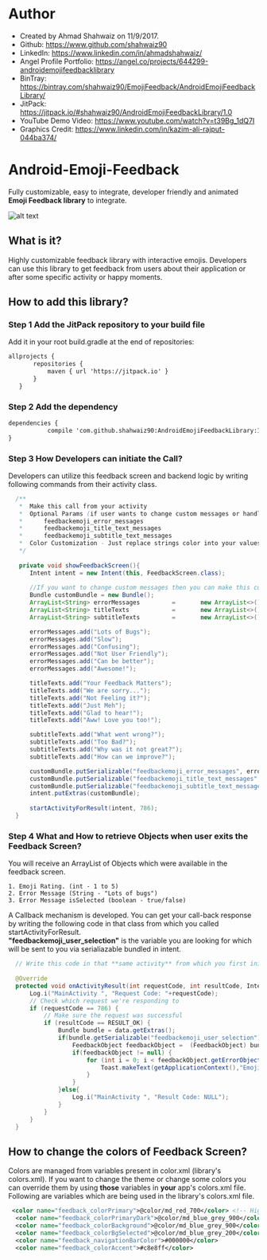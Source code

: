 
 # Author
 * Created by Ahmad Shahwaiz on 11/9/2017.
 * Github: https://www.github.com/shahwaiz90
 * LinkedIn: https://www.linkedin.com/in/ahmadshahwaiz/
 * Angel Profile Portfolio: https://angel.co/projects/644299-androidemojifeedbacklibrary
 * BinTray: https://bintray.com/shahwaiz90/EmojiFeedback/AndroidEmojiFeedbackLibrary/
 * JitPack: https://jitpack.io/#shahwaiz90/AndroidEmojiFeedbackLibrary/1.0
 * YouTube Demo Video: https://www.youtube.com/watch?v=t39Bg_1dQ7I
 * Graphics Credit: https://www.linkedin.com/in/kazim-ali-rajput-044ba374/
 
 # Android-Emoji-Feedback
Fully customizable, easy to integrate, developer friendly and animated **Emoji Feedback library** to integrate.

![alt text](https://i.imgflip.com/1z2z2r.gif) 

 ## What is it?
Highly customizable feedback library with interactive emojis. Developers can use this library to get feedback from users about their application or after some specific activity or happy moments.

 ## How to add this library?

 ### Step 1 Add the JitPack repository to your build file

 Add it in your root build.gradle at the end of repositories:
 ```xml
 allprojects {
		repositories {
			maven { url 'https://jitpack.io' }
		}
	}
```
 ### Step 2 Add the dependency
 ```xml
 dependencies {
	        compile 'com.github.shahwaiz90:AndroidEmojiFeedbackLibrary:1.0'
 }
 ```
		
 ### Step 3 How Developers can initiate the Call?
Developers can utilize this feedback screen and backend logic by writing following commands from their activity class.
  ```java
	/**
	 *	Make this call from your activity
	 *  Optional Params (if user wants to change custom messages or handle different locales):
	 *      feedbackemoji_error_messages
	 *      feedbackemoji_title_text_messages
	 *      feedbackemoji_subtitle_text_messages
	 *  Color Customization - Just replace strings color into your values/colors and change value of those color variables.
	 */
	 
	 private void showFeedbackScreen(){
		Intent intent = new Intent(this, FeedbackScreen.class);
		
		//If you want to change custom messages then you can make this custom bundle and add params in it. Otherwise, default strings will be used.
		Bundle customBundle = new Bundle();				 
		ArrayList<String> errorMessages         =       new ArrayList<>();    
		ArrayList<String> titleTexts            =       new ArrayList<>();    
		ArrayList<String> subtitleTexts         =       new ArrayList<>();    

		errorMessages.add("Lots of Bugs");			 
		errorMessages.add("Slow");		 
		errorMessages.add("Confusing");		 
		errorMessages.add("Not User Friendly");		 
		errorMessages.add("Can be better");		 
		errorMessages.add("Awesome!");		 

		titleTexts.add("Your Feedback Matters");		 
		titleTexts.add("We are sorry...");		 
		titleTexts.add("Not Feeling it?");		 		
		titleTexts.add("Just Meh");		 
		titleTexts.add("Glad to hear!");		 
		titleTexts.add("Aww! Love you too!");		 

		subtitleTexts.add("What went wrong?");		 
		subtitleTexts.add("Too Bad?");		 
		subtitleTexts.add("Why was it not great?");		 
		subtitleTexts.add("How can we improve?");		 

		customBundle.putSerializable("feedbackemoji_error_messages", errorMessages);  
		customBundle.putSerializable("feedbackemoji_title_text_messages", titleTexts);  
		customBundle.putSerializable("feedbackemoji_subtitle_text_messages", subtitleTexts); 
		intent.putExtras(customBundle);		 
		
		startActivityForResult(intent, 786); 
	}
```	
### Step 4 What and How to retrieve Objects when user exits the Feedback Screen?

You will receive an ArrayList of Objects which were available in the feedback screen.

	1. Emoji Rating. (int - 1 to 5)
	2. Error Message (String - "Lots of bugs")
	3. Error Message isSelected (boolean - true/false)
	
A Callback mechanism is developed. You can get your call-back response by writing the following code in that class from which you called startActivityForResult.   
**"feedbackemoji_user_selection"** is the variable you are looking for which will be sent to you via serialiazable bundled in intent.

  ```java
	// Write this code in that **same activity** from which you first initiated the call **startActivityForResult**.
	 
	@Override
	protected void onActivityResult(int requestCode, int resultCode, Intent data) {
        Log.i("MainActivity ", "Request Code: "+requestCode);
        // Check which request we're responding to
        if (requestCode == 786) {
            // Make sure the request was successful
            if (resultCode == RESULT_OK) {
                Bundle bundle = data.getExtras();
                if(bundle.getSerializable("feedbackemoji_user_selection") !=null) {
                    FeedbackObject feedbackObject =  (FeedbackObject) bundle.getSerializable("feedbackemoji_user_selection");
                    if(feedbackObject != null) {
                        for (int i = 0; i < feedbackObject.getErrorObject().size(); i++) {
                            Toast.makeText(getApplicationContext(),"Emoji Feedback Number: "+feedbackObject.getEmoSelected()+ " Error Message: " + feedbackObject.getErrorObject().get(i).getErrorMessage()+" isSelectedStatus: "+feedbackObject.getErrorObject().get(i).isSelected(), Toast.LENGTH_SHORT).show();
                        }
                    }
                }else{
                    Log.i("MainActivity ", "Result Code: NULL");
                }
            }
        }
    }
  ```
  ## How to change the colors of Feedback Screen?
  Colors are managed from variables present in color.xml (library's colors.xml). If you want to change the theme or change some colors you can override them by using **those** variables in **your** app's colors.xml file.  
  Following are variables which are being used in the library's colors.xml file.
  ```xml  
   <color name="feedback_colorPrimary">@color/md_red_700</color> <!-- Highlighted Color When clicked on Error Message and button Text Color -->
    <color name="feedback_colorPrimaryDark">@color/md_blue_grey_900</color>
    <color name="feedback_colorBackground">@color/md_blue_grey_900</color> <!-- Background Color of the Screen-->
    <color name="feedback_colorBgSelected">@color/md_blue_grey_200</color> <!-- Color of Text-->
    <color name="feedback_navigationBarColor">#000000</color>
    <color name="feedback_colorAccent">#c8e8ff</color>
  ```
